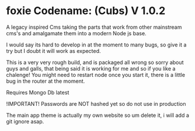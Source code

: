 # foxie Codename: (Cubs) V 1.0.2
A legacy inspired Cms taking the parts that work from other mainstream cms's and amalgamate them into a modern Node js base.


I would say its hard to develop in at the moment to many bugs, so give it a try but I doubt it will work as expected.

This is a very very rough build, and is packaged all wrong so sorry about guys and galls, that being said it is working for me and so if you like a chalenge! You might need to restart node once you start it, there is a little bug in the router at the moment.

Requires Mongo Db latest

!IMPORTANT!
Passwords are NOT hashed yet so do not use in production

The main app theme is actually my own website so um delete it, i will add a git ignore asap.
